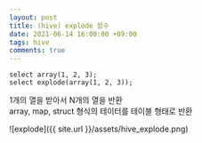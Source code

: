 ```yaml
---
layout: post
title: (hive) explode 함수
date: 2021-06-14 16:00:00 +09:00
tags: hive
comments: true
---
```


```
select array(1, 2, 3);
select explode(array(1, 2, 3));
```

1개의 열을 받아서 N개의 열을 반환  
array, map, struct 형식의 테이터를 테이블 형태로 반환

![explode]({{ site.url }}/assets/hive_explode.png)

